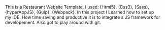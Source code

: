  This is a Restaurant Website Template.
 I used: {Html5}, {Css3}, {Sass}, {hyperAppJS}, {Gulp}, {Webpack}.
 In this project I Learned how to set up my IDE. How time saving and productive it is to integrate  a JS framework for developement. Also got to play around with git.
